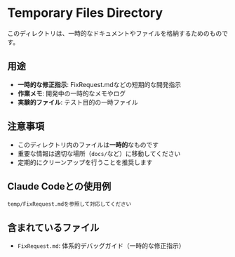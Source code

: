 # Temporary Files Directory

このディレクトリは、一時的なドキュメントやファイルを格納するためのものです。

## 用途

- **一時的な修正指示**: FixRequest.mdなどの短期的な開発指示
- **作業メモ**: 開発中の一時的なメモやログ
- **実験的ファイル**: テスト目的の一時ファイル

## 注意事項

- このディレクトリ内のファイルは**一時的**なものです
- 重要な情報は適切な場所（`docs/`など）に移動してください
- 定期的にクリーンアップを行うことを推奨します

## Claude Codeとの使用例

```
temp/FixRequest.mdを参照して対応してください
```

## 含まれているファイル

- `FixRequest.md`: 体系的デバッグガイド（一時的な修正指示）